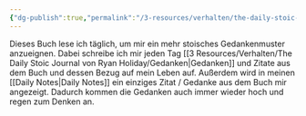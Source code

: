 ```yaml
---
{"dg-publish":true,"permalink":"/3-resources/verhalten/the-daily-stoic-journal-von-ryan-holiday/the-daily-stoic-journal-von-ryan-holiday/","created":"2024-04-14T11:23:43.329+02:00","updated":"2024-04-14T11:30:58.489+02:00"}
---
```



Dieses Buch lese ich täglich, um mir ein mehr stoisches Gedankenmuster anzueignen. Dabei schreibe ich mir jeden Tag [[3 Resources/Verhalten/The Daily Stoic Journal von Ryan Holiday/Gedanken\|Gedanken]] und Zitate aus dem Buch und dessen Bezug auf mein Leben auf. Außerdem wird in meinen [[Daily Notes\|Daily Notes]] ein einziges Zitat / Gedanke aus dem Buch mir angezeigt. Dadurch kommen die Gedanken auch immer wieder hoch und regen zum Denken an.
